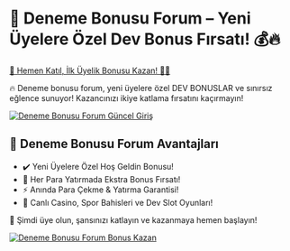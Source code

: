 <h1>🎯 Deneme Bonusu Forum – Yeni Üyelere Özel Dev Bonus Fırsatı! 💰🔥</h1>

   <a href="https://linklerim.online/2058" title="Deneme Bonusu Forum Güncel Giriş">
        🚀 Hemen Katıl, İlk Üyelik Bonusu Kazan! 🎰💎
    </a>
    <p>🔥 Deneme bonusu forum, yeni üyelere özel DEV BONUSLAR ve sınırsız eğlence sunuyor! Kazancınızı ikiye katlama fırsatını kaçırmayın!</p>

  <a href="https://linklerim.online/2058" title="Deneme Bonusu Forum Güncel Giriş">
        <img src="https://i.ibb.co/xSQ1Ktxq/photo-2025-03-07-16-48-21.jpg" alt="Deneme Bonusu Forum Güncel Giriş" class="bonus-img">
    </a>

   <h2>💎 Deneme Bonusu Forum Avantajları</h2>
    <ul>
        <li>✔️ Yeni Üyelere Özel Hoş Geldin Bonusu!</li>
        <li>🎁 Her Para Yatırmada Ekstra Bonus Fırsatı!</li>
        <li>⚡️ Anında Para Çekme & Yatırma Garantisi!</li>
        <li>🎲 Canlı Casino, Spor Bahisleri ve Dev Slot Oyunları!</li>
    </ul>

   <p>💎 Şimdi üye olun, şansınızı katlayın ve kazanmaya hemen başlayın!</p>
    <a href="https://linklerim.online/2058" title="Deneme Bonusu Forum Bonus Kazan">
        <img src="https://i.ibb.co/jkKttdZZ/photo-2025-03-07-16-48-27.jpg" alt="Deneme Bonusu Forum Bonus Kazan" class="bonus-img">
    </a>
